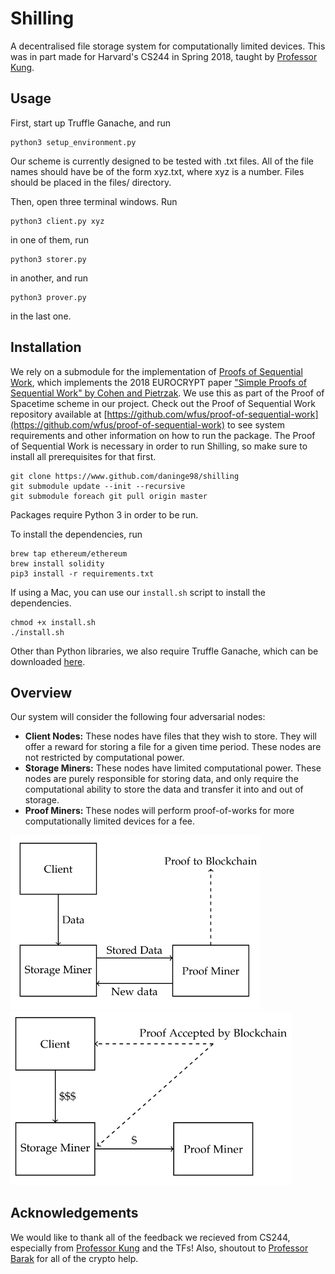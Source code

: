 # Shilling

A decentralised file storage system for computationally limited devices. This was in part made for Harvard's CS244 in Spring 2018, taught by [Professor Kung](https://en.wikipedia.org/wiki/H._T._Kung). 

## Usage

First, start up Truffle Ganache, and run
```
python3 setup_environment.py
```
Our scheme is currently designed to be tested with .txt files. All of the file names should have be of the form xyz.txt, where xyz is a number. Files should be placed in the files/ directory.

Then, open three terminal windows. Run 
```
python3 client.py xyz
```
in one of them, run
```
python3 storer.py
```
in another, and run
```
python3 prover.py
```
in the last one.

## Installation
We rely on a submodule for the implementation of 
[Proofs of Sequential Work](https://github.com/wfus/proof-of-sequential-work), 
which implements the 2018 EUROCRYPT paper 
["Simple Proofs of Sequential Work" by Cohen and Pietrzak](https://eprint.iacr.org/2018/183.pdf). 
We use this as part of the Proof of Spacetime scheme in our project. Check out the Proof of Sequential 
Work repository available at [https://github.com/wfus/proof-of-sequential-work](https://github.com/wfus/proof-of-sequential-work) 
to see system requirements and other information on how to run the package. The Proof of Sequential 
Work is necessary in order to run Shilling, so make sure to install all 
prerequisites for that first. 
```
git clone https://www.github.com/daninge98/shilling
git submodule update --init --recursive
git submodule foreach git pull origin master
```
 
Packages require Python 3 in order to be run. 

To install the dependencies, run
```
brew tap ethereum/ethereum
brew install solidity
pip3 install -r requirements.txt
```

If using a Mac, you can use our ```install.sh``` script to install the dependencies.
```
chmod +x install.sh
./install.sh
```

Other than Python libraries, we also require Truffle Ganache, which can be downloaded [here](http://truffleframework.com/ganache/).

## Overview

Our system will consider the following four adversarial nodes:

* __Client Nodes:__ These nodes have files that they wish to store. They will offer a reward for storing a file for a given time period. These nodes are not restricted by computational power.
* __Storage Miners:__ These nodes have limited computational power. These nodes are purely responsible for storing data, and only require the computational ability to store the data and transfer it into and out of storage.
* __Proof Miners:__ These nodes will perform proof-of-works for more computationally limited devices for a fee.

<img src="docs/diagram1.png" width="400"> <img src="docs/diagram2.png" width="450">


## Acknowledgements
We would like to thank all of the feedback we recieved from CS244, especially from [Professor Kung](https://en.wikipedia.org/wiki/H._T._Kung) and the TFs! Also, shoutout to [Professor Barak](http://www.boazbarak.org/) for all of the crypto help. 
